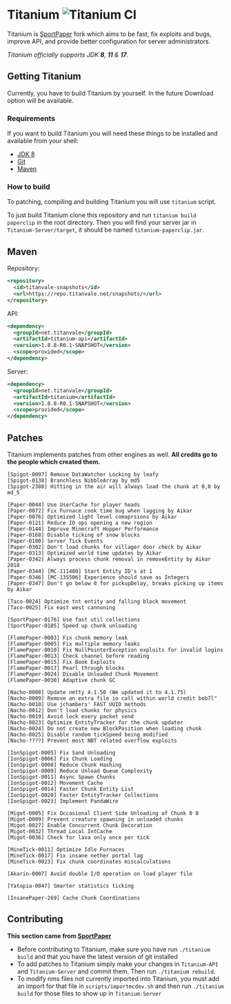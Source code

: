 # Titanium ![Titanium CI](https://github.com/TitanVale/Titanium/actions/workflows/build_titanium.yml/badge.svg)

Titanium is [SportPaper](https://github.com/Electroid/SportPaper) fork which aims to be fast, fix exploits and bugs, improve API, and provide better configuration for server administrators. 

*Titanium officially supports JDK **8**, **11** & **17**.*

## Getting Titanium

Currently, you have to build Titanium by yourself. In the future Download option will be available.

### Requirements

If you want to build Titanium you will need these things to be installed and available from your shell:
* [JDK 8](https://www.oracle.com/java/technologies/downloads/#java8)
* [Git](https://git-scm.com/)
* [Maven](https://maven.apache.org/)

### How to build

To patching, compiling and building Titanium you will use `titanium` script.

To just build Titanium clone this repository and run `titanium build paperclip` in the root directory. Then you will find your server jar in `Titanium-Server/target`, it should be named `titanium-paperclip.jar`.

## Maven

Repository:
```xml
<repository>
  <id>titanvale-snapshots</id>
  <url>https://repo.titanvale.net/snapshots/</url>
</repository>
```
API:
```xml
<dependency>
  <groupId>net.titanvale</groupId>
  <artifactId>titanium-api</artifactId>
  <version>1.8.8-R0.1-SNAPSHOT</version>
  <scope>provided</scope>
</dependency>
```
Server:
```xml
<dependency>
  <groupId>net.titanvale</groupId>
  <artifactId>titanium</artifactId>
  <version>1.8.8-R0.1-SNAPSHOT</version>
  <scope>provided</scope>
</dependency>
```

## Patches

Titanium implements patches from other engines as well. **All credits go to the people which created them.**
```
[Spigot-0097] Remove DataWatcher Locking by leafy
[Spigot-0138] Branchless NibbleArray by md5
[Spigot-2380] Hitting in the air will always load the chunk at 0,0 by md_5

[Paper-0044] Use UserCache for player heads
[Paper-0072] Fix Furnace cook time bug when lagging by Aikar
[Paper-0076] Optimized light level comaprsions by Aikar
[Paper-0121] Reduce IO ops opening a new region
[Paper-0144] Improve Minecraft Hopper Performance
[Paper-0168] Disable ticking of snow blocks
[Paper-0180] Server Tick Events
[Paper-0302] Don't load chunks for villager door check by Aikar
[Paper-0313] Optimized world time updates by Aikar
[Paper-0342] Always process chunk removal in removeEntity by Aikar 2018
[Paper-0344] [MC-111480] Start Entity ID's at 1
[Paper-0346] [MC-135506] Experience should save as Integers
[Paper-0347] Don't go below 0 for pickupDelay, breaks picking up items by Aikar

[Taco-0024] Optimize tnt entity and falling block movement
[Taco-0025] Fix east west cannoning

[SportPaper-0176] Use fast util collections
[SportPaper-0185] Speed up chunk unloading

[FlamePaper-0003] Fix chunk memory leak
[FlamePaper-0005] Fix multiple memory leaks
[FlamePaper-0010] Fix NullPointerException exploits for invalid logins
[FlamePaper-0013] Check channel before reading
[FlamePaper-0015] Fix Book Exploits
[FlamePaper-0017] Pearl through blocks
[FlamePaper-0024] Disable Unloaded Chunk Movement
[FlamePaper-0030] Adaptive chunk GC

[Nacho-0008] Update netty 4.1.50 (We updated it to 4.1.75)
[Nacho-0009] Remove an extra file io call within world credit bob7l"
[Nacho-0010] Use jchambers' FAST UUID methods
[Nacho-0012] Don't load chunks for physics
[Nacho-0019] Avoid lock every packet send
[Nacho-0023] Optimize EntityTracker for the chunk updater
[Nacho-0024] Do not create new BlockPosition when loading chunk
[Nacho-0025] Disable random tickSpeed being modified
[Nacho-????] Prevent most NBT related overflow exploits

[IonSpigot-0005] Fix Sand Unloading
[IonSpigot-0006] Fix Chunk Loading
[IonSpigot-0008] Reduce Chunk Hashing
[IonSpigot-0009] Reduce Unload Queue Complexity
[IonSpigot-0011] Async Spawn Chunks
[IonSpigot-0012] Movement Cache
[IonSpigot-0014] Faster Chunk Entity List
[IonSpigot-0020] Faster EntityTracker Collections
[IonSpigot-0023] Implement PandaWire

[Migot-0005] Fix Occasional Client Side Unloading of Chunk 0 0
[Migot-0009] Prevent creature spawning in unloaded chunks
[Migot-0027] Enable Concurrent Chunk Decoration
[Migot-0032] Thread Local IntCache
[Migot-0036] Check for lava only once per tick

[MineTick-0011] Optimize Idle Furnaces
[MineTick-0017] Fix insane nether portal lag
[MineTick-0023] Fix chunk coordinates miscalculations

[Akarin-0007] Avoid double I/O operation on load player file

[Yatopia-0047] Smarter statistics ticking

[InsanePaper-269] Cache Chunk Coordinations
```

## Contributing

**This section came from [SportPaper](https://github.com/Electroid/SportPaper#contributing)**

* Before contributing to Titanium, make sure you have run `./titanium build` and that you have the latest version of git installed
* To add patches to Titanium simply make your changes in `Titanium-API` and `Titanium-Server` and commit them. Then run `./titanium rebuild`.
* To modify nms files not currently imported into Titanium, you must add an import for that file in `scripts/importmcdev.sh` and then run `./titanium build` for those files to show up in `Titanium-Server`